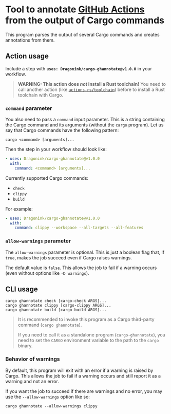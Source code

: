 # Tool to annotate [GitHub Actions](https://docs.github.com/en/actions) from the output of Cargo commands

This program parses the output of several Cargo commands
and creates annotations from them.

## Action usage

Include a step with **`uses: Dragonink/cargo-ghannotate@v1.0.0`** in your workflow.

> **WARNING: This action does *not* install a Rust toolchain!**
> You need to call another action (like [`actions-rs/toolchain`](https://github.com/actions-rs/toolchain)) before to install a Rust toolchain with Cargo.

### `command` parameter

You also need to pass a `command` input parameter.
This is a string containing the Cargo command and its arguments (without the `cargo` program).
Let us say that Cargo commands have the following pattern:
```
cargo <command> [arguments]...
```
Then the step in your workflow should look like:
```yaml
- uses: Dragonink/cargo-ghannotate@v1.0.0
  with:
    command: <command> [arguments]...
```
Currently supported Cargo commands:
- `check`
- `clippy`
- `build`

For example:
```yaml
- uses: Dragonink/cargo-ghannotate@v1.0.0
  with:
    command: clippy --workspace --all-targets --all-features
```

### `allow-warnings` parameter

The `allow-warnings` parameter is optional.
This is just a boolean flag that, if `true`, makes the job succeed even if Cargo raises warnings.

The default value is `false`.
This allows the job to fail if a warning occurs (even without options like `-D warnings`).

## CLI usage

```
cargo ghannotate check [cargo-check ARGS]...
cargo ghannotate clippy [cargo-clippy ARGS]...
cargo ghannotate build [cargo-build ARGS]...
```

> It is recommended to invoke this program as a Cargo third-party command (`cargo ghannotate`).
>
> If you need to call it as a standalone program (`cargo-ghannotate`),
> you need to set the `CARGO` environment variable to the path to the `cargo` binary.

### Behavior of warnings

By default, this program will exit with an error if a warning is raised by Cargo.
This allows the job to fail if a warning occurs and still report it as a warning and not an error.

If you want the job to succeed if there are warnings and no error,
you may use the `--allow-warnings` option like so:
```
cargo ghannotate --allow-warnings clippy
```
